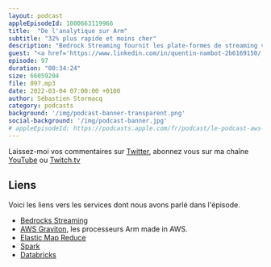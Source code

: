 ```yaml
---
layout: podcast
appleEpisodeId: 1000663119966
title:  "De l'analytique sur Arm"
subtitle: "32% plus rapide et moins cher"
description: "Bedrock Streaming fournit les plate-formes de streaming video pour 6 Play, Salto, RTLPlay en Belgique et d'autres.  Leur plateforme d'analyse des données est basée sur des clusters EMR et Databricks dans le cloud AWS.  Dans cet épisode, découvrez comment ils ont migré certains de leurs clusters sur une architecture Arm avec AWS Graviton 2 et comment ils ont profité jusqu'à 32% d'amélioration de performance pour un coût moindre."
guest: "<a href='https://www.linkedin.com/in/quentin-nambot-2b6169150/'>Quentin Nambot</a>, Data Engineer, Bedrock Streaming"
episode: 97
duration: "00:34:24"
size: 66059204
file: 097.mp3
date: 2022-03-04 07:00:00 +0100   
author: Sébastien Stormacq
category: podcasts
background: '/img/podcast-banner-transparent.png'
social-background: '/img/podcast-banner.jpg'
# appleEpisodeId: https://podcasts.apple.com/fr/podcast/le-podcast-aws-en-français/id1452118442
---
```


Laissez-moi vos commentaires sur [Twitter](https://twitter.com/sebsto), abonnez vous sur ma chaîne [YouTube](https://www.youtube.com/sebsto) ou [Twitch.tv](https://www.twitch.tv/sebAWS)

## Liens

Voici les liens vers les services dont nous avons parlé dans l'épisode.

- [Bedrocks Streaming](https://www.bedrockstreaming.com/) 
- [AWS Graviton](https://aws.amazon.com/ec2/graviton/), les processeurs Arm made in AWS.
- [Elastic Map Reduce](https://aws.amazon.com/emr/)
- [Spark](https://aws.amazon.com/big-data/what-is-spark/)
- [Databricks](https://databricks.com/)
